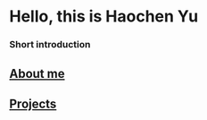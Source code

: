 # Hello, this is Haochen Yu

### Short introduction

## [About me](https://vilktor370.github.io/haochen.github.io/about.md)

## [Projects](https://vilktor370.github.io/haochen.github.io/projects.md)
